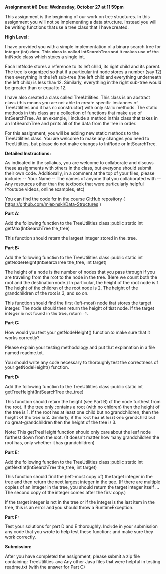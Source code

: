 **Assignment #6**
**Due: Wednesday, October 27 at 11:59pm**

This assignment is the beginning of our work on tree structures. In this assignment you will not be implementing a data structure. Instead you will be writing functions that use a tree class that I have created.

**High Level:**

I have provided you with a simple implementation of a binary search tree for integer (int) data. This class is called IntSearchTree and it makes use of the IntNode class which stores a single int. 

Each IntNode stores a reference to its left child, its right child and its parent. The tree is organized so that if a particular int node stores a number (say 12) then everything in the left sub-tree (the left child and everything underneath the left child) is less than 12. Similarly, everything in the right sub-tree would be greater than or equal to 12. 

I have also created a class called TreeUtilities. This class is an abstract class (this means you are not able to create specific instances of TreeUtilities and it has no constructor) with only static methods. The static methods in this class are a collection of functions that make use of IntSearchTree. As an example, I include a method in this class that takes in an IntSearchTree and prints all of the data from the tree in order. 

For this assignment, you will be adding new static methods to the TreeUtilities class. You are welcome to make any changes you need to TreeUtilties, but please do not make changes to IntNode or IntSearchTree.













**Detailed Instructions:**

As indicated in the syllabus, you are welcome to collaborate and discuss these assignments with others in the class,  but everyone should submit their own code. Additionally, in a comment at the top of your files, please include:
-- Your Name
-- The names of anyone that you collaborated with
-- Any resources other than the textbook that were particularly helpful (Youtube videos, online examples, etc) 

You can find the code for in the course GitHub repository
( https://github.com/mlepinski/Data-Structures )


**Part A:**

Add the following function to the TreeUtilities class:
	public static int getMax(IntSearchTree  the_tree)

This function should return the largest integer stored in the_tree.


**Part B:**

Add the following function to the TreeUtilities class:
	public static int getNodeHeight(IntSearchTree  the_tree, int target)

The height of a node is the number of nodes that you pass through if you are traveling from the root to the node in the tree. (Here we count both the root and the destination node.) In particular, the height of the root node is 1. The height of the children of the root node is 2. The height of the grandchildren of the root is 3, and so on.

This function should find the first (left-most) node that stores the target integer. The node should then return the height of that node. If the target integer is not found in the tree, return -1.


**Part C:**

How would you test your getNodeHeight() function to make sure that it works correctly? 

Please explain your testing methodology and put that explanation in a file named readme.txt. 

You should write any code necessary to thoroughly test the correctness of your getNodeHeight() function.


**Part D:**

Add the following function to the TreeUtilities class:
	public static int getTreeHeight(IntSearchTree  the_tree)

This function should return the height (see Part B) of the node furthest from the root. If the tree only contains a root (with no children) then the height of the tree is 1. If the root has at least one child but no grandchildren, then the height of the tree is 2. Similarly, if the root has at least one grandchild but no great-grandchildren then the height of the tree is 3.

Note: This getTreeHeight function should only care about the leaf node furthest down from the root. (It doesn't matter how many grandchildren the root has, only whether it has grandchildren)

**Part E:** 

Add the following function to the TreeUtilities class:
	public static int getNextInt(IntSearchTree  the_tree, int target)

This function should find the (left-most copy of) the target  integer in the tree and then return the next largest integer in the tree. (If there are multiple copies of an integer in the tree, you should return the target integer itself … The second copy of the integer comes after the first copy.)

If the target integer is not in the tree or if the integer is the last item in the tree, this is an error and you should throw a RuntimeException.

**Part F:** 

Test your solutions for part D and E thoroughly. Include in your submission any code that you wrote to help test these functions and make sure they work correctly. 


**Submission:**

After you have completed the assignment, please submit a zip file containing:
     TreeUtilities.java
     Any other Java files that were helpful in testing
     readme.txt  (with the answer for Part C)
